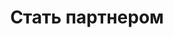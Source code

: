 ---
layout: partners.pug

title: Стать партнером
description: Мы обязательно рассмотрим ваше предложение о сотрудничестве и дадим скорый ответ.

hero: |
  ## Стать <br> партнером

  Мы обязательно рассмотрим ваше предложение о сотрудничестве и дадим скорый ответ.
---
